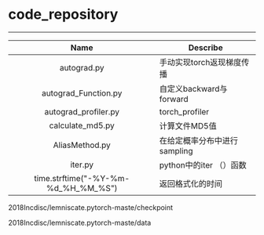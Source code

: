 # code_repository

---


|                Name                 | Describe                     |
| :---------------------------------: | ---------------------------- |
|             autograd.py             | 手动实现torch返现梯度传播    |
|        autograd_Function.py         | 自定义backward与forward      |
|        autograd_profiler.py         | torch_profiler               |
|          calculate_md5.py           | 计算文件MD5值                |
|           AliasMethod.py            | 在给定概率分布中进行sampling |
|               iter.py               | python中的iter （）函数      |
| time.strftime("-%Y-%m-%d_%H_%M_%S") | 返回格式化的时间             |





2018Incdisc/lemniscate.pytorch-maste/checkpoint

2018Incdisc/lemniscate.pytorch-maste/data









